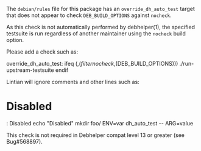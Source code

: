 The <code>debian/rules</code> file for this package has an
<code>override&lowbar;dh&lowbar;auto&lowbar;test</code> target that does not appear to
check <code>DEB&lowbar;BUILD&lowbar;OPTIONS</code> against <code>nocheck</code>.

As this check is not automatically performed by debhelper(1), the
specified testsuite is run regardless of another maintainer using
the <code>nocheck</code> build option.

Please add a check such as:

 override&lowbar;dh&lowbar;auto&lowbar;test:
 ifeq (,$(filter nocheck,$(DEB&lowbar;BUILD&lowbar;OPTIONS)))
         ./run-upstream-testsuite
 endif

Lintian will ignore comments and other lines such as:

 # Disabled
 : Disabled
 echo "Disabled"
 mkdir foo/
 ENV=var dh&lowbar;auto&lowbar;test -- ARG=value

This check is not required in Debhelper compat level 13 or greater
(see Bug#568897).
